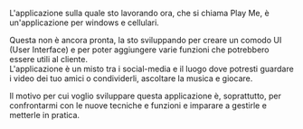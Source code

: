 L'applicazione sulla quale sto lavorando ora, che si chiama Play Me, è un'applicazione per windows e cellulari.

Questa non è ancora pronta, la sto sviluppando per creare un comodo UI (User Interface) e per poter aggiungere varie funzioni che potrebbero essere utili al cliente.  
L'applicazione è un misto tra i social-media e il luogo dove potresti guardare i video dei tuo amici o condividerli, ascoltare la musica e giocare.

Il motivo per cui voglio sviluppare questa applicazione è, soprattutto, per confrontarmi con le nuove tecniche e funzioni e imparare a gestirle e metterle in pratica.
